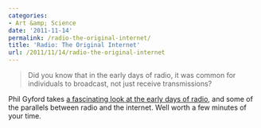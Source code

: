 ```yaml
---
categories:
- Art &amp; Science
date: '2011-11-14'
permalink: /radio-the-original-internet/
title: 'Radio: The Original Internet'
url: /2011/11/14/radio-the-original-internet
---
```


<blockquote>Did you know that in the early days of radio, it was common for individuals to broadcast, not just receive transmissions?</blockquote>

Phil Gyford takes <a href="http://www.gyford.com/phil/writing/2011/09/20/radio-broadcasting.php">a fascinating look at the early days of radio</a>, and some of the parallels between radio and the internet. Well worth a few minutes of your time.